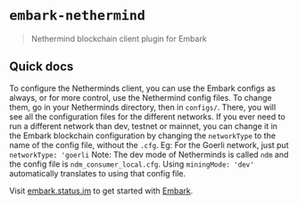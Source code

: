 # `embark-nethermind`

> Nethermind blockchain client plugin for Embark


## Quick docs

To configure the Netherminds client, you can use the Embark configs as always, or for more control, use the Nethermind config files.
To change them, go in your Netherminds directory, then in `configs/`. There, you will see all the configuration files for the different networks.
If you ever need to run a different network than dev, testnet or mainnet, you can change it in the Embark blockchain configuration by changing the `networkType` to the name of the config file, without the `.cfg`.
Eg: For the Goerli network, just put `networkType: 'goerli`
Note: The dev mode of Netherminds is called `ndm` and the config file is `ndm_consumer_local.cfg`. Using `miningMode: 'dev'` automatically translates to using that config file.

Visit [embark.status.im](https://embark.status.im/) to get started with
[Embark](https://github.com/embark-framework/embark).

